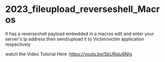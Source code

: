 # 2023_fileupload_reverseshell_Macros
It has a reverseshell payload embedded in a macros edit and enter your server's Ip address then send/upload  it to Victim/victim application respectively 



watch the Video Tutorial Here :https://youtu.be/SbURqju6NIg

